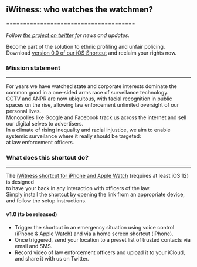 ## iWitness: who watches the watchmen?
======================================

*Follow [the project on twitter](https://twitter.com/IwitnessP) for news and updates.*

Become part of the solution to ethnic profiling and unfair policing.  
Download [version 0.0 of our iOS Shortcut](https://www.icloud.com/shortcuts/3f4158352e7d46459b2230f677697267) and reclaim your rights now.  

### Mission statement
---------------------
For years we have watched state and corporate interests dominate the common good in a one-sided arms race of surveilance technology.  
CCTV and ANPR are now ubiquitous, with facial recognition in public spaces on the rise, allowing law enforcement unlimited oversight of our personal lives.  
Monopolies like Google and Facebook track us across the internet and sell our digital selves to advertisers.  
In a climate of rising inequality and racial injustice, we aim to enable systemic surveilance where it really should be targeted:  
at law enforcement officers.  

### What does this shortcut do?
-------------------------------

The [iWitness shortcut for iPhone and Apple Watch](https://www.icloud.com/shortcuts/3f4158352e7d46459b2230f677697267) (requires at least iOS 12) is designed  
to have your back in any interaction with officers of the law.  
Simply install the shortcut by opening the link from an appropriate device, and follow the setup instructions.  

#### v1.0 (to be released)
* Trigger the shortcut in an emergency situation using voice control (iPhone & Apple Watch) and via a home screen shortcut (iPhone).
* Once triggered, send your location to a preset list of trusted contacts via email and SMS.
* Record video of law enforcement officers and upload it to your iCloud, and share it with us on Twitter.
